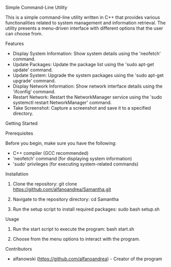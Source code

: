 Simple Command-Line Utility

This is a simple command-line utility written in C++ that provides various functionalities related to system management and information retrieval. The utility presents a menu-driven interface with different options that the user can choose from.

Features

- Display System Information: Show system details using the 'neofetch' command.
- Update Packages: Update the package list using the 'sudo apt-get update' command.
- Update System: Upgrade the system packages using the 'sudo apt-get upgrade' command.
- Display Network Information: Show network interface details using the 'ifconfig' command.
- Restart Network: Restart the NetworkManager service using the 'sudo systemctl restart NetworkManager' command.
- Take Screenshot: Capture a screenshot and save it to a specified directory.

Getting Started

Prerequisites

Before you begin, make sure you have the following:

- C++ compiler (GCC recommended)
- 'neofetch' command (for displaying system information)
- 'sudo' privileges (for executing system-related commands)

Installation

1. Clone the repository:
   git clone https://github.com/alfanoandrea/Samantha.git

2. Navigate to the repository directory:
   cd Samantha

3. Run the setup script to install required packages:
   sudo bash setup.sh

Usage

1. Run the start script to execute the program:
   bash start.sh

2. Choose from the menu options to interact with the program.

Contributors

- alfanowski (https://github.com/alfanoandrea) - Creator of the program
